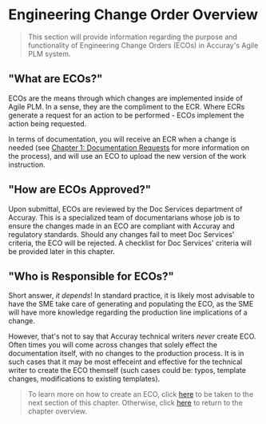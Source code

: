 # Engineering Change Order Overview

> This section will provide information regarding the purpose and functionality of Engineering Change Orders (ECOs) in Accuray's Agile PLM system.

## "What are ECOs?"

ECOs are the means through which changes are implemented inside of Agile PLM. In a sense, they are the compliment to the ECR. Where ECRs generate a request for an action to be performed - ECOs implement the action being requested.  

In terms of documentation, you will receive an ECR when a change is needed (see [Chapter 1: Documentation Requests](https://github.com/taddieken95/Accuray_Tech_Comm_Guide/blob/master/Chapter%201:%20Doc%20Requests/READme.md) for more information on the process), and will use an ECO to upload the new version of the work instruction.

## "How are ECOs Approved?"

Upon submittal, ECOs are reviewed by the Doc Services department of Accuray. This is a specialized team of documentarians whose job is to ensure the changes made in an ECO are compliant with Accuray and regulatory standards. Should any changes fail to meet Doc Services' criteria, the ECO will be rejected. A checklist for Doc Services' criteria will be provided later in this chapter.

## "Who is Responsible for ECOs?"

Short answer, *it depends*! In standard practice, it is likely most advisable to have the SME take care of generating and populating the ECO, as the SME will have more knowledge regarding the production line implications of a change.

However, that's not to say that Accuray technical writers *never* create ECO. Often times you will come across changes that solely effect the documentation itself, with no changes to the production process. It is in such cases that it may be most effeceint and effective for the technical writer to create the ECO themself (such cases could be: typos, template changes, modifications to existing templates).

> To learn more on how to create an ECO, click [here](https://github.com/taddieken95/Accuray_Tech_Comm_Guide/blob/master/Chapter%205:%20ECOs/Section%202:%20Creating%20ECOs.md) to be taken to the next section of this chapter. Otherwise, click [here](https://github.com/taddieken95/Accuray_Tech_Comm_Guide/blob/master/Chapter%205:%20ECOs/READme.md) to return to the chapter overview.
